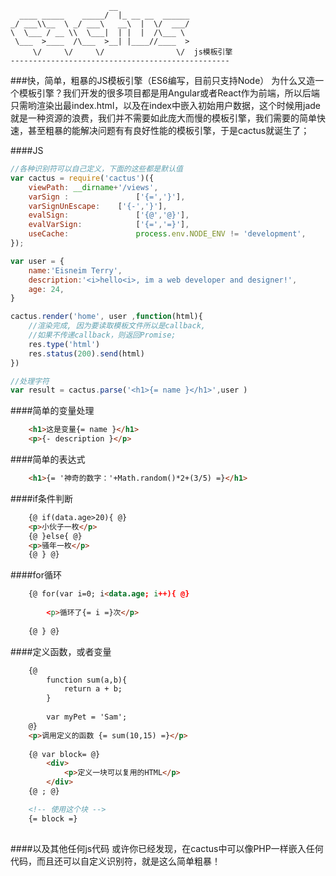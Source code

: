 	                      __                
	  ____ _____    _____/  |_ __ __  ______
	_/ ___\\__  \ _/ ___\   __\  |  \/  ___/
	\  \___ / __ \\  \___|  | |  |  /\___ \ 
	 \___  >____  /\___  >__| |____//____  >
	     \/     \/     \/                \/  js模板引擎 
	-------------------------------------------------
###快，简单，粗暴的JS模板引擎（ES6编写，目前只支持Node）
为什么又造一个模板引擎？我们开发的很多项目都是用Angular或者React作为前端，所以后端只需哟渲染出最index.html，以及在index中嵌入初始用户数据，这个时候用jade就是一种资源的浪费，我们并不需要如此庞大而慢的模板引擎，我们需要的简单快速，甚至粗暴的能解决问题有有良好性能的模板引擎，于是cactus就诞生了；

####JS
```javascript
//各种识别符可以自己定义，下面的这些都是默认值
var cactus = require('cactus')({ 
	viewPath: __dirname+'/views',
	varSign	: 				['{=','}'],
	varSignUnEscape: 	['{-','}'],
	evalSign: 				['{@','@}'],
	evalVarSign: 			['{=','=}'],
	useCache: 				process.env.NODE_ENV != 'development',
});

var user = {
	name:'Eisneim Terry',
	description:'<i>hello<i>, im a web developer and designer!',
	age: 24,
}

cactus.render('home', user ,function(html){
	//渲染完成, 因为要读取模板文件所以是callback, 
	//如果不传递callback，则返回Promise;
	res.type('html')
	res.status(200).send(html)
})

//处理字符
var result = cactus.parse('<h1>{= name }</h1>',user )

```
####简单的变量处理
```html
	<h1>这是变量{= name }</h1>
	<p>{- description }</p>
```
####简单的表达式
```html
	<h1>{= '神奇的数字：'+Math.random()*2+(3/5) =}</h1>
```
####if条件判断
```html
	{@ if(data.age>20){ @}
	<p>小伙子一枚</p>
	{@ }else{ @}
	<p>骚年一枚</p>
	{@ } @}
```
####for循环
```html
	{@ for(var i=0; i<data.age; i++){ @}
		
		<p>循环了{= i =}次</p>
	
	{@ } @}
```
####定义函数，或者变量
```html
	{@ 
		function sum(a,b){
			return a + b;
		}
		
		var myPet = 'Sam';
	@}
	<p>调用定义的函数 {= sum(10,15) =}</p>
	
	{@ var block= @}
		<div>
			<p>定义一块可以复用的HTML</p>
		</div>
	{@ ; @}

	<!-- 使用这个块 -->
	{= block =}
	
```
####以及其他任何js代码
或许你已经发现，在cactus中可以像PHP一样嵌入任何代码，而且还可以自定义识别符，就是这么简单粗暴！

